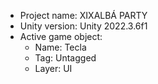 <!-- UNITY CODE ASSIST INSTRUCTIONS START -->
- Project name: XIXALBÁ PARTY
- Unity version: Unity 2022.3.6f1
- Active game object:
  - Name: Tecla
  - Tag: Untagged
  - Layer: UI
<!-- UNITY CODE ASSIST INSTRUCTIONS END -->